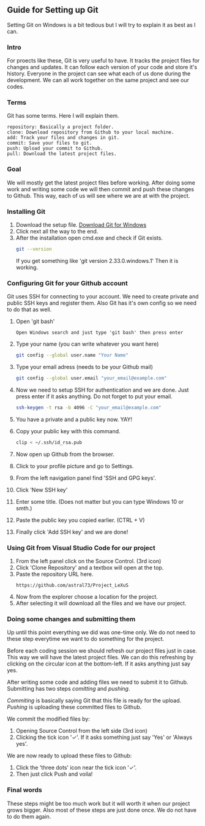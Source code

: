 ## Guide for Setting up Git
Setting Git on Windows is a bit tedious but I will try to explain it as best as I can.

### Intro
For proects like these, Git is very useful to have. It tracks the project files for changes and updates. It can follow each version of your code and store it's history. Everyone in the project can see what each of us done during the development. We can all work together on the same project and see our codes.

### Terms
Git has some terms. Here I will explain them.

    repository: Basically a project folder.
    clone: Download repository from Github to your local machine.
    add: Track your files and changes in git.
    commit: Save your files to git.
    push: Upload your commit to Github.
    pull: Download the latest project files.

### Goal
We will mostly get the latest project files before working. After doing some work and writing some code we will then commit and push these changes to Github. This way, each of us will see where we are at with the project.

### Installing Git
1. Download the setup file.
[Download Git for Windows](https://git-scm.com/downloads)
2. Click next all the way to the end.
3. After the installation open cmd.exe and check if Git exists.
    ```bash
    git --version
    ```
    If you get something like 'git version 2.33.0.windows.1' Then it is working.

### Configuring Git for your Github account
Git uses SSH for connecting to your account. We need to create private and public SSH keys and register them. Also Git has it's own config so we need to do that as well.

1. Open 'git bash'
    ```text
    Open Windows search and just type 'git bash' then press enter
    ```

2. Type your name (you can write whatever you want here)
    ```bash
    git config --global user.name "Your Name"
    ```

3. Type your email adress (needs to be your Github mail)
    ```bash
    git config --global user.email "your_email@example.com"
    ```
4. Now we need to setup SSH for authentication and we are done.
   Just press enter if it asks anything. Do not forget to put your email.
    ```bash
    ssh-keygen -t rsa -b 4096 -C "your_email@example.com"
    ```
5. You have a private and a public key now. YAY!
6. Copy your public key with this command.
    ```bash
    clip < ~/.ssh/id_rsa.pub
    ```
7. Now open up Github from the browser.
8. Click to your profile picture and go to Settings.
9. From the left navigation panel find 'SSH and GPG keys'.
10. Click 'New SSH key'
11. Enter some title. (Does not matter but you can type Windows 10 or smth.)
12. Paste the public key you copied earlier. (CTRL + V)
13. Finally click 'Add SSH key' and we are done!

### Using Git from Visual Studio Code for our project
1. From the left panel click on the Source Control. (3rd icon)
2. Click 'Clone Repository' and a textbox will open at the top.
3. Paste the repository URL here.
    ```text
    https://github.com/astral73/Project_LeXuS
    ```
4. Now from the explorer choose a location for the project.
5. After selecting it will download all the files and we have our project.

### Doing some changes and submitting them
Up until this point everything we did was one-time only. We do not need to these step everytime we want to do something for the project.

Before each coding session we should refresh our project files just in case. This way we will have the latest project files.
We can do this refreshing by clicking on the circular icon at the bottom-left. If it asks anything just say yes.

After writing some code and adding files we need to submit it to Github. Submitting has two steps *comitting* and *pushing*.

*Commiting* is basically saying Git that this file is ready for the upload.
*Pushing* is uploading these committed files to Github.

We commit the modified files by:
1. Opening Source Control from the left side (3rd icon)
2. Clicking the tick icon '✓'. If it asks something just say 'Yes' or 'Always yes'.

We are now ready to upload these files to Github:
1. Click the 'three dots' icon near the tick icon '✓'.
2. Then just click Push and voila!

### Final words
These steps might be too much work but it will worth it when our project grows bigger. Also most of these steps are just done once. We do not have to do them again.